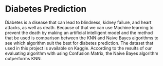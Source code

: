 # Diabetes Prediction
Diabetes is a disease that can lead to blindness, kidney failure, and heart attacks, as well as death. Because of that we can use Machine learning to prevent the death by making an artificial intelligent model and the method that be used is comparison between the KNN and Naive Bayes algorithms to see which algorithm suit the best for diabetes prediction. The dataset that used in this project is available on Kaggle. According to the results of our evaluating algorithm with using Confusion Matrix, the Naive Bayes algorithm outperforms KNN.
